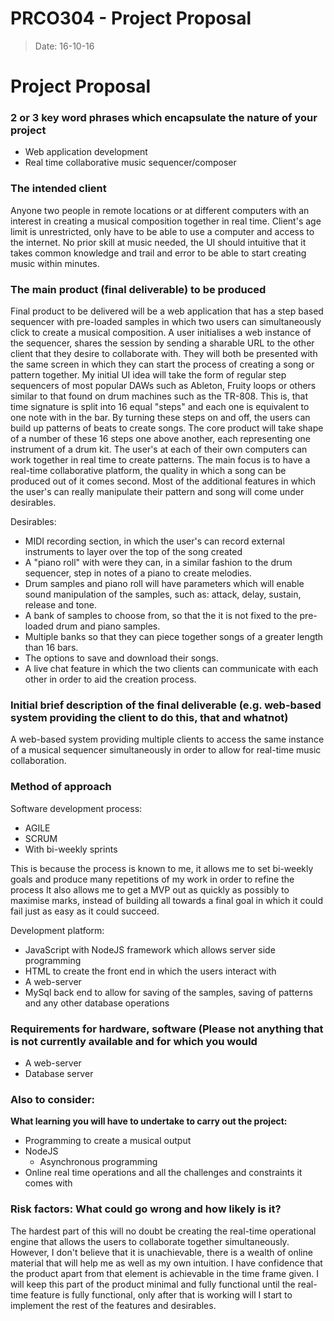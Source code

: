 # PRCO304 - Project Proposal
> Date: 16-10-16

# Project Proposal

### 2 or 3 key word phrases which encapsulate the nature of your project

- Web application development
- Real time collaborative music sequencer/composer

### The intended client

Anyone two people in remote locations or at different computers with an interest in creating a musical composition together in real time.
Client's age limit is unrestricted, only have to be able to use a computer and access to the internet.
No prior skill at music needed, the UI should intuitive that it takes common knowledge and trail and error to be able to start creating music within minutes.

### The main product (final deliverable) to be produced

Final product to be delivered will be a web application that has a step based sequencer with pre-loaded samples in which two users can simultaneously click to create a musical composition.
A user initialises a web instance of the sequencer, shares the session by sending a sharable URL to the other client that they desire to collaborate with. They will both be presented with the same screen in which they can start the process of creating a song or pattern together.
My initial UI idea will take the form of regular step sequencers of most popular DAWs such as Ableton, Fruity loops or others similar to that found on drum machines such as the TR-808. This is, that time signature is split into 16 equal "steps" and each one is equivalent to one note with in the bar. By turning these steps on and off, the users can build up patterns of beats to create songs.
The core product will take shape of a number of these 16 steps one above another, each representing one instrument of a drum kit. The user's at each of their own computers can work together in real time to create patterns. The main focus is to have a real-time collaborative platform, the quality in which a song can be produced out of it comes second. Most of the additional features in which the user's can really manipulate their pattern and song will come under desirables.

Desirables:

- MIDI recording section, in which the user's can record external instruments to layer over the top of the song created
- A "piano roll" with were they can, in a similar fashion to the drum sequencer, step in notes of a piano to create melodies.
- Drum samples and piano roll will have parameters which will enable sound manipulation of the samples, such as: attack, delay, sustain, release and tone.
- A bank of samples to choose from, so that the it is not fixed to the pre-loaded drum and piano samples.
- Multiple banks so that they can piece together songs of a greater length than 16 bars.
- The options to save and download their songs.
- A live chat feature in which the two clients can communicate with each other in order to aid the creation process.

### Initial brief description of the final deliverable (e.g. web-based system providing the client to do this, that and whatnot)

A web-based system providing multiple clients to access the same instance of a musical sequencer simultaneously in order to allow for real-time music collaboration.

### Method of approach

Software development process:

- AGILE
- SCRUM
- With bi-weekly sprints

This is because the process is known to me, it allows me to set bi-weekly goals and produce many repetitions of my work in order to refine the process
It also allows me to get a MVP out as quickly as possibly to maximise marks, instead of building all towards a final goal in which it could fail just as easy as it could succeed.

Development platform:

- JavaScript with NodeJS framework which allows server side programming
- HTML to create the front end in which the users interact with
- A web-server
- MySql back end to allow for saving of the samples, saving of patterns and any other database operations

### Requirements for hardware, software (Please not anything that is not currently available and for which you would 

- A web-server
- Database server

### Also to consider:

**What learning you will have to undertake to carry out the project:**

- Programming to create a musical output
- NodeJS
    - Asynchronous programming
- Online real time operations and all the challenges and constraints it comes with




### Risk factors: What could go wrong and how likely is it?

The hardest part of this will no doubt be creating the real-time operational engine that allows the users to collaborate together simultaneously. However, I don't believe that it is unachievable, there is a wealth of online material that will help me as well as my own intuition.
I have confidence that the product apart from that element is achievable in the time frame given. I will keep this part of the product minimal and fully functional until the real-time feature is fully functional, only after that is working will I start to implement the rest of the features and desirables.

